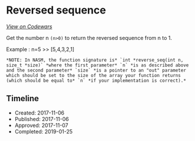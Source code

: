 # Reversed sequence 
[*View on Codewars*](https://www.codewars.com/kata/reversed-sequence)

Get the number n ```(n>0)``` to return the reversed sequence from n to 1.

Example : n=5 >> [5,4,3,2,1]

~~~if:nasm
*NOTE: In NASM, the function signature is* `int *reverse_seq(int n, size_t *size)` *where the first parameter* `n` *is as described above and the second parameter* `size` *is a pointer to an "out" parameter which should be set to the size of the array your function returns (which should be equal to* `n` *if your implementation is correct).*
~~~

## Timeline
- Created: 2017-11-06
- Published: 2017-11-06
- Approved: 2017-11-07
- Completed: 2019-01-25
